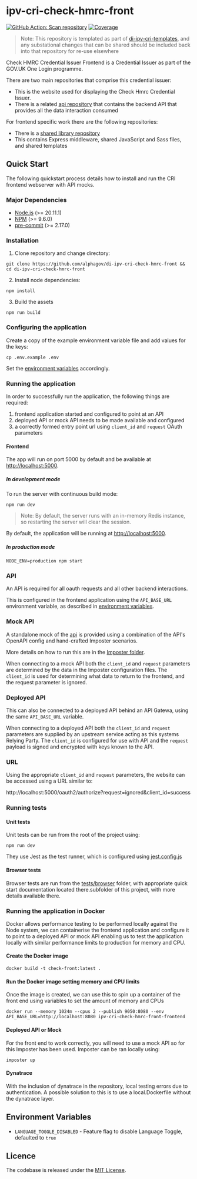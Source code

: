 # ipv-cri-check-hmrc-front

[![GitHub Action: Scan repository](https://github.com/govuk-one-login/ipv-cri-check-hmrc-front/actions/workflows/scan-repo.yml/badge.svg?branch=main)](https://github.com/govuk-one-login/ipv-cri-check-hmrc-front/actions/workflows/scan-repo.yml?query=branch%3Amain)
[![Coverage](https://sonarcloud.io/api/project_badges/measure?project=ipv-cri-check-hmrc-front&metric=coverage)](https://sonarcloud.io/summary/overall?id=ipv-cri-check-hmrc-front)

> Note: This repository is templated as part of [di-ipv-cri-templates](https://github.com/alphagov/di-ipv-cri-templates), and any substational changes that can be shared should be included back into that repository for re-use elsewhere

Check HMRC Credential Issuer Frontend is a Credential Issuer as part of the GOV.UK One Login programme.

There are two main repositories that comprise this credential issuer:

- This is the website used for displaying the Check Hmrc Credential Issuer.
- There is a related [api repository](https://github.com/alphagov/di-ipv-cri-check-hmrc-api) that contains the backend API that provides all the data interaction consumed

For frontend specific work there are the following repositories:

- There is a [shared library repository](https://github.com/alphagov/di-ipv-cri-common-express)
- This contains Express middleware, shared JavaScript and Sass files, and shared templates

## Quick Start

The following quickstart process details how to install and run the CRI frontend webserver with API mocks.

### Major Dependencies

- [Node.js](https://nodejs.org/en/) (>= 20.11.1)
- [NPM](https://www.npmjs.com/) (>= 9.6.0)
- [pre-commit](https://pre-commit.com/) (>= 2.17.0)

### Installation

1. Clone repository and change directory:

```
git clone https://github.com/alphagov/di-ipv-cri-check-hmrc-front && cd di-ipv-cri-check-hmrc-front
```

2. Install node dependencies:

```
npm install
```

3. Build the assets

```
npm run build
```

### Configuring the application

Create a copy of the example environment variable file and add values for the keys:

```
cp .env.example .env
```

Set the [environment variables](./environment-variables.md) accordingly.

### Running the application

In order to successfully run the application, the following things are required:

1. frontend application started and configured to point at an API
2. deployed API or mock API needs to be made available and configured
3. a correctly formed entry point url using `client_id` and `request` OAuth parameters

#### Frontend

The app will run on port 5000 by default and be available at [http://localhost:5000](http://localhost:5000).

##### In development mode

To run the server with continuous build mode:

```
npm run dev
```

> Note: By default, the server runs with an in-memory Redis instance, so restarting the server will clear the session.

By default, the application will be running at [http://localhost:5000](http://localhost:5000).

##### In production mode

```
NODE_ENV=production npm start
```

### API

An API is required for all oauth requests and all other backend interactions.

This is configured in the frontend application using the `API_BASE_URL` environment variable, as described in [environment variables](./environment-variables.md).

### Mock API

A standalone mock of the [api](https://github.com/alphagov/di-ipv-cri-check-hmrc-api) is provided using a combination of the API's OpenAPI config and hand-crafted Imposter scenarios.

More details on how to run this are in the [Imposter folder](./tests/imposter/).

When connecting to a mock API both the `client_id` and `request` parameters are determined by the data in the Imposter configuration files. The `client_id` is used for determining what data to return to the frontend, and the request parameter is ignored.

### Deployed API

This can also be connected to a deployed API behind an API Gatewa, using the same `API_BASE_URL` variable.

When connecting to a deployed API both the `client_id` and `request` parameters are supplied by an upstream service acting as this systems Relying Party. The `client_id` is configured for use with API and the `request` payload is signed and encrypted with keys known to the API.

### URL

Using the appropriate `client_id` and `request` parameters, the website can be accessed using a URL similar to:

http://localhost:5000/oauth2/authorize?request=ignored&client_id=success

### Running tests

#### Unit tests

Unit tests can be run from the root of the project using:

```
npm run dev
```

They use Jest as the test runner, which is configured using [jest.config.js](./jest.config.js)

#### Browser tests

Browser tests are run from the [tests/browser](./tests/browser/) folder, with appropriate quick start documentation located there.subfolder of this project, with more details available there.

### Running the application in Docker

Docker allows performance testing to be performed locally against the Node system, we can containerise the frontend application and configure it to point to a
deployed API or mock API enabling us to test the application locally with similar performance limits to production for memory and CPU.

#### Create the Docker image

```
docker build -t check-front:latest .
```

#### Run the Docker image setting memory and CPU limits

Once the image is created, we can use this to spin up a container of the front end using variables to set the
amount of memory and CPUs

```
docker run --memory 1024m --cpus 2 --publish 9050:8080 --env API_BASE_URL=http://localhost:8080 ipv-cri-check-hmrc-front-frontend
```

#### Deployed API or Mock

For the front end to work correctly, you will need to use a mock API so for this Imposter has been used. Imposter can be ran locally using:

```
imposter up
```

#### Dynatrace

With the inclusion of dynatrace in the repository, local testing errors due to authentication. A possible solution to this is to use
a local.Dockerfile without the dynatrace layer.

## Environment Variables

- `LANGUAGE_TOGGLE_DISABLED` - Feature flag to disable Language Toggle, defaulted to `true`

## Licence

The codebase is released under the [MIT License](./LICENSE).
